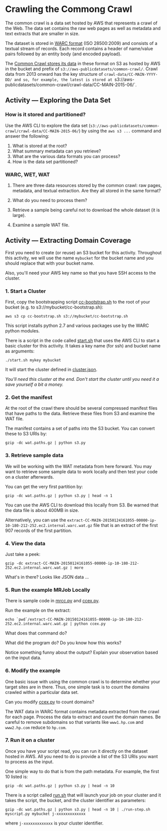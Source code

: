 # Crawling the Commong Crawl #

The common crawl is a data set hosted by AWS that represents a crawl of the Web.  The data set contains the raw web pages as well as 
metadata and text extracts that are smaller in size.

The dataset is stored in [WARC format](http://en.wikipedia.org/wiki/Web_ARChive) (ISO 28500:2009) and consists of a textual stream of
records.  Each record contains a header of name/value pairs followed by an entity body (and encoded payload).

The [Common Crawl stores its data](http://commoncrawl.org/the-data/get-started/) in these format on S3 as hosted by AWS in the bucket
and prefix of `s3://aws-publicdatasets/common-crawl/`. Crawl data from 2013 onward has the key structure of `crawl-data/CC-MAIN-YYYY-DD/
and so, for example, the latest is stored at `s3://aws-publicdatasets/common-crawl/crawl-data/CC-MAIN-2015-06/`.

## Activity — Exploring the Data Set ##

### How is it stored and partitioned? ###

Use the AWS CLI to explore the data set (`s3://aws-publicdatasets/common-crawl/crawl-data/CC-MAIN-2015-06/`) by using the `aws s3 ...` command and answer the following:

 1. What is stored at the root?
 2. What summary metadata can you retrieve? 
 3. What are the various data formats you can process?
 4. How is the data set partitioned?
 
 ### WARC, WET, WAT ###
 
 1. There are three data resources stored by the common crawl: raw pages, metadata, and textual extraction.  Are they all stored in the same format?
 
 2. What do you need to process them?
 
 3. Retrieve a sample being careful not to download the whole dataset (it is large).
 
 4. Examine a sample WAT file.
 

## Activity — Extracting Domain Coverage ##

First you need to create (or reuse) an S3 bucket for this activity. Throughout this activity, we will use the name `mybucket` for the bucket 
name and you should replace that with your bucket name.

Also, you'll need your AWS key name so that you have SSH access to the cluster.

### 1. Start a Cluster ###

First, copy the bootstrapping script [cc-bootstrap.sh](cc-bootstrap.sh) to the root of your bucket (e.g. to s3://mybucket/cc-bootstrap.sh):

    aws s3 cp cc-bootstrap.sh s3://mybucket/cc-bootstrap.sh

This script installs python 2.7 and various packages use by the WARC python modules.

There is a script in the code called [start.sh](start.sh) that uses the AWS CLI to start a basic cluster for this activity.  It takes a key name (for ssh) and bucket name as arguments:

    ./start.sh mykey mybucket
    
It will start the cluster defined in [cluster.json](cluster.json).

*You'll need this cluster at the end.  Don't start the cluster until you need it a save yourself a bit a money.*

### 2. Get the manifest ###

At the root of the crawl there should be several compressed  manifest files that have paths to the data.  Retrieve these files from S3 and examine the WAT file.

The manifest contains a set of paths into the S3 bucket.  You can convert these to S3 URIs by:

    gzip -dc wat.paths.gz | python s3.py
    
### 3. Retrieve sample data ###

We will be working with the WAT metadata from here forward.  You may want to retrieve some sample data to work locally and then test your code on a cluster afterwards.

You can get the very first partition by:

    gzip -dc wat.paths.gz | python s3.py | head -n 1
    
You can use the AWS CLI to download this locally from S3.  Be warned that the data file is about 400MB in size.

Alternatively, you can use the `extract-CC-MAIN-20150124161055-00000-ip-10-180-212-252.ec2.internal.warc.wat.gz` file that is an extract of the first 907 records of the first partition.

### 4. View the data ###

Just take a peek:

    gzip -dc extract-CC-MAIN-20150124161055-00000-ip-10-180-212-252.ec2.internal.warc.wat.gz | more
    
What's in there?  Looks like JSON data ...

### 5. Run the example MRJob Locally ###

There is sample code in [mrcc.py](mrcc.py) and [ccex.py](ccex.py).

Run the example on the extract:

    echo `pwd`/extract-CC-MAIN-20150124161055-00000-ip-10-180-212-252.ec2.internal.warc.wat.gz | python ccex.py
    
What does that command do?

What did the program do?  Do you know how this works?

Notice something funny about the output?  Explain your observation based on the input data.


### 6. Modify the example ###

One basic issue with using the common crawl is to determine whether your target sites are in there.  Thus, one simple task is to count the domains crawled within
a particular data set.

Can you modify [ccex.py](ccex.py) to count domains?

The WAT data in WARC format contains metadata extracted from the crawl for each page.  Process the data to extract and count the domain names.  Be careful to remove subdomains 
so that variants like `www1.hp.com` and `www2.hp.com` reduce to `hp.com`.

### 7. Run it on a cluster ###

Once you have your script read, you can run it directly on the dataset hosted in AWS.  All you need to do is provide a list of the S3 URIs you want to process as the input.

One simple way to do that is from the path metadata.  For example, the first 10 listed is:

    gzip -dc wat.paths.gz | python s3.py | head -n 10
    
There is a script called [run.sh](run.sh) that will launch your job on your cluster and it takes the script, the bucket, and the cluster identifier as parameters:

    gzip -dc wat.paths.gz | python s3.py | head -n 10 | ./run-step.sh myscript.py mybucket j-xxxxxxxxxxxxx

where `j-xxxxxxxxxxxxx` is your cluster identifier.